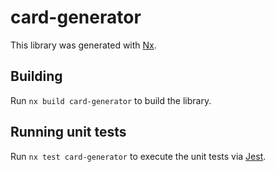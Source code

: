 # card-generator

This library was generated with [Nx](https://nx.dev).

## Building

Run `nx build card-generator` to build the library.

## Running unit tests

Run `nx test card-generator` to execute the unit tests via [Jest](https://jestjs.io).
